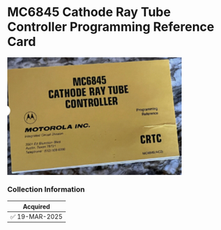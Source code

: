 #  MC6845 Cathode Ray Tube Controller Programming Reference Card

<img src="/images/MC6845CathodeRayTubeControllerProgrammableReference.1.png" width="400" align="center">


### Collection Information

| Acquired |
|--         |
| :white_check_mark: 19-MAR-2025 |




